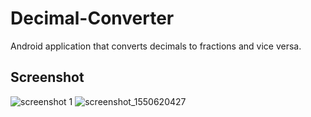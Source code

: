 # Decimal-Converter

Android application that converts decimals to fractions and vice versa.

## Screenshot

![screenshot 1](https://user-images.githubusercontent.com/46540226/53056075-c8af1b80-345e-11e9-821f-9a4fe528d447.png)
![screenshot_1550620427](https://user-images.githubusercontent.com/46540226/53056242-5db21480-345f-11e9-8d88-98891546e7d2.png)

